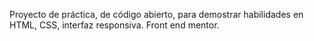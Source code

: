 Proyecto de práctica, de código abierto, para demostrar habilidades en HTML, CSS, interfaz responsiva. 
Front end mentor.

